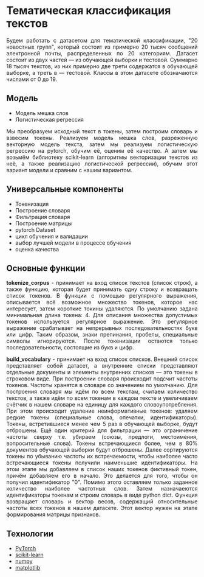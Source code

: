 # Тематическая классификация текстов      

<p align="justify">
Будем работать с датасетом для тематической классификации, "20 новостных групп", который состоит из примерно 20 тысяч сообщений электронной почты, распределенных по 20 категориям. Датасет состоит из двух частей — из обучающей выборки и тестовой. Суммарно 18 тысяч текстов, из них примерно две трети содержатся в обучающей выборке, а треть в — тестовой.  Классы в этом датасете обозначаются числами от 0 до 19.   
</p>

## Модель    

* Модель мешка слов       
* Логистическая регрессия       

<p align="justify">
Мы  преобразуем исходный текст в токены, затем построим словарь и взвесим токены. Реализуем модель мешка слов, разреженную векторную модель текста, затем мы реализуем логистическую регрессию на pytorch, обучим её, оценим её качество. А затем мы возьмём библиотеку scikit-learn (алгоритмы векторизации текстов из неё, а также реализацию логистической регрессии), обучим этот вариант модели и сравним с нашим вариантом. 
</p>    

##  Универсальные компоненты     

* Токенизация   
* Построение словаря    
* Фильтрация словаря   
* Построение матрицы   
* pytorch Dataset    
* цикл обучения и валидации    
* выбор лучшей модели в процессе обучения    
* оценка качества

## Основные функции     

<p align="justify">
<b>tokenize_corpus</b> - принимает на вход список текстов (список строк), а также функцию, которая будет принимать одну строку и возвращать список токенов. В функции с помощью регулярного выражения, описывается всё возможное множество токенов, которое нас интересует, затем короткие токины удаляются. По умолчанию задана минимальная длина токена: 4. Для описания множества допустимых токенов используется регулярное выражение. Это регулярное выражение срабатывает на непрерывных последовательностях букв или цифр. Таким образом, знаки препинания, пробелы, специальные символы игнорируются. После токенизации остаются только последовательности, состоящие из букв и цифр.   
</p>

<p align="justify">
<b>build_vocabulary</b> - принимает на вход список списков. Внешний список представляет собой датасет, а внутренние списки представляют отдельные документы и элементы внутренних списков — это токены в строковом виде. При построении словаря происходит подсчит частоты токенов. Частоты хранятся в словаре со значением по умолчанию.  Для построения словаря мы идём по всем текстам, считаем количество текстов, а также идём по всем токенам в каждом тексте и увеличиваем счётчик в нашем словаре на единицу для каждого словоупотребления. При этом происходит удаление неинформативные токенов: удаляем редкие токены (специальные слова, опечатки, идентификаторы). Токены, встретившиеся менее чем 5 раз в обучающей выборке, будут отброшены. Ещё один критерий для фильтрации — это ограничение частоты сверху т.е. убираем (союзы, предлоги, местоимения, вопросительные слова). Токены встречающиеся более, чем в 80% документов обучающей выборки будут отброшены. Далее сортируются токены по убыванию частоты их встречаемости, чтобы наиболее часто встречающиеся токены получили наименьшие идентификаторы. На этом этапе мы добавляем в список наших токенов фиктивный токен, причём добавляем его в начало. Это делается для того, чтобы он получил идентификатор "0". Помимо этого оставляем только заданное количество наиболее частотных слов. Затем назначаеются идентификаторы токенам и строим словарь в виде python dict. Функция возвращает словарь и  вектор весов, содержащий относительные частоты всех токенов в нашем датасете. Этот вектор нужен на этапе формирования матрицы признаков.
</p>
 

## Технологии
* [PyTorch](https://pytorch.org/)   
* [scikit-learn](https://scikit-learn.org/stable/index.html)
* [numpy](https://numpy.org/)
* [matplotlib](https://matplotlib.org/)
